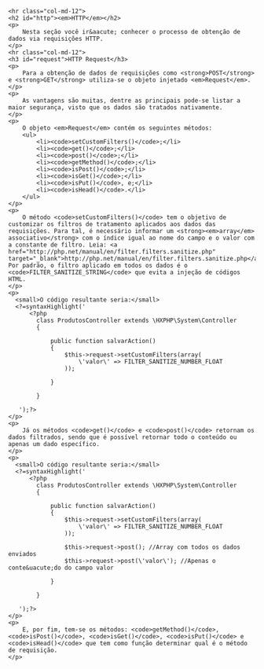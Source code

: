     <hr class="col-md-12">
    <h2 id="http"><em>HTTP</em></h2>
    <p>
        Nesta seção você ir&aacute; conhecer o processo de obtenção de dados via requisições HTTP.
    </p>
    <hr class="col-md-12">
    <h3 id="request">HTTP Request</h3>
    <p>
        Para a obtenção de dados de requisições como <strong>POST</strong> e <strong>GET</strong> utiliza-se o objeto injetado <em>Request</em>.
    </p>
    <p>
        As vantagens são muitas, dentre as principais pode-se listar a maior segurança, visto que os dados são tratados nativamente.
    </p>
    <p>
        O objeto <em>Request</em> contém os seguintes métodos:
        <ul>
            <li><code>setCustomFilters()</code>;</li>
            <li><code>get()</code>;</li>
            <li><code>post()</code>;</li>
            <li><code>getMethod()</code>;</li>
            <li><code>isPost()</code>;</li>
            <li><code>isGet()</code>;</li>
            <li><code>isPut()</code>, e;</li>
            <li><code>isHead()</code>.</li>
        </ul>
    </p>
    <p>
        O método <code>setCustomFilters()</code> tem o objetivo de customizar os filtros de tratamento aplicados aos dados das requisições. Para tal, é necessário informar um <strong><em>array</em> associativo</strong> com o índice igual ao nome do campo e o valor com a constante de filtro. Leia: <a href="http://php.net/manual/en/filter.filters.sanitize.php" target="_blank">http://php.net/manual/en/filter.filters.sanitize.php</a>. Por padrão, o filtro aplicado em todos os dados é o <code>FILTER_SANITIZE_STRING</code> que evita a injeção de códigos HTML.
    </p>
    <p>
      <small>O código resultante seria:</small>
      <?=syntaxHighlight('
          <?php
            class ProdutosController extends \HXPHP\System\Controller
            {
                
                public function salvarAction()
                {
                    $this->request->setCustomFilters(array(
                        \'valor\' => FILTER_SANITIZE_NUMBER_FLOAT
                    ));

                }

            }

       ');?>
    </p>
    <p>
        Já os métodos <code>get()</code> e <code>post()</code> retornam os dados filtrados, sendo que é possível retornar todo o conteúdo ou apenas um dado específico.
    </p>
    <p>
      <small>O código resultante seria:</small>
      <?=syntaxHighlight('
          <?php
            class ProdutosController extends \HXPHP\System\Controller
            {

                public function salvarAction()
                {
                    $this->request->setCustomFilters(array(
                        \'valor\' => FILTER_SANITIZE_NUMBER_FLOAT
                    ));

                    $this->request->post(); //Array com todos os dados enviados
                    $this->request->post(\'valor\'); //Apenas o conte&uacute;do do campo valor

                }

            }

       ');?>
    </p>
    <p>
        E, por fim, tem-se os métodos: <code>getMethod()</code>, <code>isPost()</code>, <code>isGet()</code>, <code>isPut()</code> e <code>isHead()</code> que tem como função determinar qual é o método de requisição.
    </p>